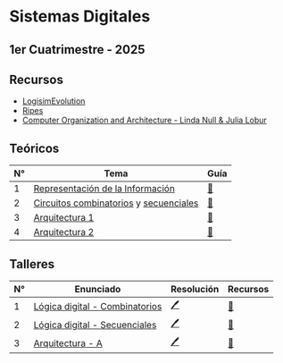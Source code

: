 # Sistemas Digitales

## 1er Cuatrimestre - 2025

## Recursos

- [LogisimEvolution](https://github.com/logisim-evolution/logisim-evolution)
- [Ripes](https://github.com/mortbopet/Ripes)
- [Computer Organization and Architecture - Linda Null & Julia Lobur](https://junyours.wordpress.com/wp-content/uploads/2012/07/computer-organization-and-architecture.pdf)

## Teóricos

| N° | Tema                                                                                          | Guía |
|-----|----------------------------------------------------------------------------------------------|------|
| 1   | [Representación de la Información](https://github.com/blatth/uba-sd/tree/main/Teoricas/Teorica1.pdf) | [📎](https://github.com/blatth/uba-sd/tree/main/Gu%C3%ADas/Guia1.pdf)
| 2   | [Circuitos combinatorios](https://github.com/blatth/uba-sd/tree/main/Teoricas/Teorica2.pdf) y [secuenciales](https://github.com/blatth/uba-sd/tree/main/Teoricas/Teorica2b.pdf) | [📎](https://github.com/blatth/uba-sd/tree/main/Gu%C3%ADas/Guia2.pdf)
| 3   | [Arquitectura 1](https://github.com/blatth/uba-sd/tree/main/Teoricas/Teorica3.pdf) | [📎](https://github.com/blatth/uba-sd/tree/main/Gu%C3%ADas/Guia3.pdf)
| 4   | [Arquitectura 2](https://github.com/blatth/uba-sd/tree/main/Teoricas/Teorica4.pdf) | [📎](https://github.com/blatth/uba-sd/tree/main/Gu%C3%ADas/Guia3.pdf)


## Talleres

| N° |                  Enunciado                       | Resolución  | Recursos |
|----|--------------------------------------------------|-------------|----------|
| 1  | [Lógica digital - Combinatorios](https://github.com/blatth/uba-sd/tree/main/Talleres/Enunciados/TallerE1.pdf) | [🖊️](https://github.com/blatth/uba-sd/tree/main/Talleres/Resoluciones/Taller1) | [📂](https://github.com/blatth/uba-sd/tree/main/Talleres/Recursos/Taller12)
| 2  | [Lógica digital - Secuenciales](https://github.com/blatth/uba-sd/tree/main/Talleres/Enunciados/TallerE2.pdf) | [🖊️](https://github.com/blatth/uba-sd/tree/main/Talleres/Resoluciones/Taller2) | [📂](https://github.com/blatth/uba-sd/tree/main/Talleres/Recursos/Taller12)
| 3  | [Arquitectura - A](https://github.com/blatth/uba-sd/tree/main/Talleres/Enunciados/TallerE3.pdf) | [🖊️](https://github.com/blatth/uba-sd/tree/main/Talleres/Resoluciones/Taller3/Resolucion.pdf) | [📂](https://github.com/blatth/uba-sd/tree/main/Talleres/Recursos/Taller3)


